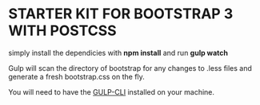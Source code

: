 # STARTER KIT FOR BOOTSTRAP 3 WITH POSTCSS

simply install the dependicies with **npm install** and run **gulp watch**

Gulp will scan the directory of bootstrap for any changes to .less files and generate a fresh bootstrap.css on the fly.

You will need to have the [GULP-CLI](https://github.com/gulpjs/gulp/blob/master/docs/getting-started.md) installed on your machine.